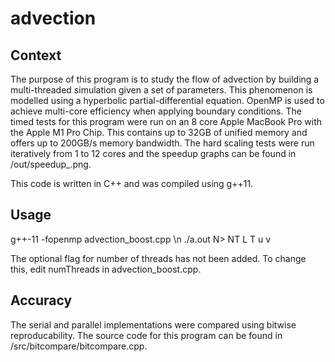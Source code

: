 # advection


## Context
The purpose of this program is to study the flow of advection by building a multi-threaded simulation given a set of parameters. This phenomenon is modelled using a hyperbolic partial-differential equation. OpenMP is used to achieve multi-core efficiency when applying boundary conditions. The timed tests for this program were run on an 8 core Apple MacBook Pro with the Apple M1 Pro Chip. This contains up to 32GB of unified memory and offers up to 200GB/s memory bandwidth. The hard scaling tests were run iteratively from 1 to 12 cores and the speedup graphs can be found in /out/speedup_.png.

This code is written in C++ and was compiled using g++11.

## Usage
g++-11 -fopenmp advection_boost.cpp \n
./a.out N> NT L T u v

The optional flag for number of threads has not been added. To change this, edit numThreads in advection_boost.cpp.

## Accuracy
The serial and parallel implementations were compared using bitwise reproducability. The source code for this program can be found in /src/bitcompare/bitcompare.cpp.
